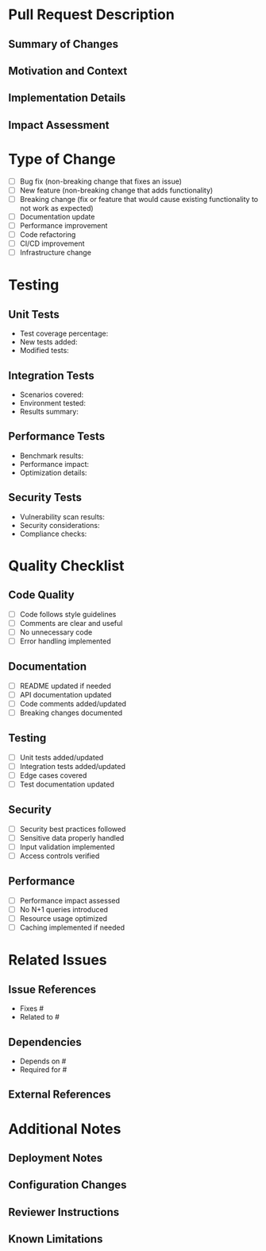 # Pull Request Description
<!-- Provide a detailed description of your changes. Aim for minimum 100 characters. -->

## Summary of Changes
<!-- Brief overview of what this PR accomplishes -->

## Motivation and Context
<!-- Why is this change required? What problem does it solve? -->

## Implementation Details
<!-- Technical details of how the changes were implemented -->

## Impact Assessment
<!-- What components/services are affected by this change? -->

# Type of Change
<!-- Check all that apply by replacing [ ] with [x] -->
- [ ] Bug fix (non-breaking change that fixes an issue)
- [ ] New feature (non-breaking change that adds functionality)
- [ ] Breaking change (fix or feature that would cause existing functionality to not work as expected)
- [ ] Documentation update
- [ ] Performance improvement
- [ ] Code refactoring
- [ ] CI/CD improvement
- [ ] Infrastructure change

# Testing
<!-- Describe the tests you ran and their results -->

## Unit Tests
- Test coverage percentage: <!-- e.g. 85% -->
- New tests added: <!-- List new test cases -->
- Modified tests: <!-- List modified test cases -->

## Integration Tests
- Scenarios covered: <!-- List test scenarios -->
- Environment tested: <!-- e.g. staging -->
- Results summary: <!-- Overview of test results -->

## Performance Tests
- Benchmark results: <!-- Include relevant metrics -->
- Performance impact: <!-- Describe any performance changes -->
- Optimization details: <!-- List optimizations made -->

## Security Tests
- Vulnerability scan results: <!-- Summary of security scans -->
- Security considerations: <!-- List security measures implemented -->
- Compliance checks: <!-- Results of compliance verification -->

# Quality Checklist
<!-- Check all that apply by replacing [ ] with [x] -->

## Code Quality
- [ ] Code follows style guidelines
- [ ] Comments are clear and useful
- [ ] No unnecessary code
- [ ] Error handling implemented

## Documentation
- [ ] README updated if needed
- [ ] API documentation updated
- [ ] Code comments added/updated
- [ ] Breaking changes documented

## Testing
- [ ] Unit tests added/updated
- [ ] Integration tests added/updated
- [ ] Edge cases covered
- [ ] Test documentation updated

## Security
- [ ] Security best practices followed
- [ ] Sensitive data properly handled
- [ ] Input validation implemented
- [ ] Access controls verified

## Performance
- [ ] Performance impact assessed
- [ ] No N+1 queries introduced
- [ ] Resource usage optimized
- [ ] Caching implemented if needed

# Related Issues
<!-- Link related issues and PRs -->

## Issue References
- Fixes #<!-- issue number -->
- Related to #<!-- issue number -->

## Dependencies
<!-- List any PR dependencies -->
- Depends on #<!-- PR number -->
- Required for #<!-- PR number -->

## External References
<!-- Add any external documentation links -->

# Additional Notes
<!-- Optional: Add any additional information -->

## Deployment Notes
<!-- Instructions for deployment if needed -->

## Configuration Changes
<!-- List any configuration changes required -->

## Reviewer Instructions
<!-- Special instructions for reviewers -->

## Known Limitations
<!-- Document any known limitations or edge cases -->

<!-- 
Reminder: 
1. Ensure all required sections are completed
2. Link all related issues
3. Update documentation as needed
4. Add appropriate labels
-->